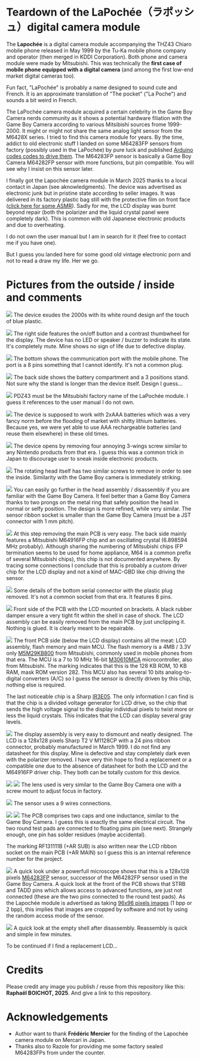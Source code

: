 # Teardown of the LaPochée（ラポッシュ）digital camera module

The **Lapochée** is a digital camera module accompanying the THZ43 Chiaro mobile phone released in May 1999 by the Tu-Ka mobile phone company and operator (then merged in KDDI Corporation). Both phone and camera module were made by Mitsubishi. This was technically the **first case of mobile phone equipped with a digital camera** (and among the first low-end market digital cameras too).

Fun fact, "LaPochée" is probably a name designed to sound cute and French. It is an approximate translation of "The pocket" ("La Poche") and sounds a bit weird in French.

The LaPochée camera module acquired a certain celebrity in the Game Boy Camera nerds community as it shows a potential hardware filiation with the Game Boy Camera according to various Mitsibishi sources frome 1999-2000. It might or might not share the same analog light sensor from the M6428X series. I tried to find this camera module for years. By the time, addict to old electronic stuff I landed on some M64283FP sensors from factory (possibly used in the LaPochée) by pure luck and published [Arduino codes codes to drive them](https://github.com/Raphael-Boichot/Play-with-the-Mitsubishi-M64283FP-sensor). The M64283FP sensor is basically a Game Boy Camera M64282FP sensor with more functions, but pin compatible. You will see why I insist on this sensor later.

I finally got the Lapochée camera module in March 2025 thanks to a local contact in Japan (see aknowledgments). The device was advertised as electronic junk but in pristine state according to seller images. It was delivered in its factory plastic bag still with the protective film on front face ([click here for some ASMR](/Pictures/Lapochee_ASMR.mp4)). Sadly for me, the LCD display was burnt beyond repair (both the polarizer and the liquid crystal panel were completely dark). This is common with old Japanese electronic products and due to overheating. 

I do not own the user manual but I am in search for it (feel free to contact me if you have one).

But I guess you landed here for some good old vintage electronic porn and not to read a draw my life. Her we go.

# Pictures from the outside / inside and comments

![](/Pictures/Lapochee_2.jpg)
The device exudes the 2000s with its white round design anf the touch of blue plastic.

![](/Pictures/Lapochee_side.jpg)
The right side features the on/off button and a contrast thumbwheel for the display. The device has no LED or speaker / buzzer to indicate its state. It's completely mute. Mine shows no sign of life due to defective display.

![](/Pictures/Lapochee_bottom.jpg)
The bottom shows the communication port with the mobile phone. The port is a 8 pins something that I cannot identify. It's not a common plug.

![](/Pictures/Lapochee_rear_2.jpg)
The back side shows the battery compartment and a 3 positions stand. Not sure why the stand is longer than the device itself. Design I guess...

![](/Pictures/Lapochee_rear_open.jpg)
PDZ43 must be the Mitsubishi factory name of the LaPochée module. I guess it references to the user manual I do not own.

![](/Pictures/Lapochee_2xAAA_batteries.jpg)
The device is supposed to work with 2xAAA batteries which was a very fancy norm before the flooding of market with shitty lithium batteries. Because yes, we were yet able to use AAA rechargeable batteries (and reuse them elsewhere) in these old times.

![](/Pictures/Lapochee_main_board_with_LCD_mounted.jpg)
The device opens by removing four annoying 3-wings screw similar to any Nintendo products from that era. I guess this was a common trick in Japan to discourage user to sneak inside electronic products.

![](/Pictures/Lapochee_head_assembly_2.jpg)
The rotating head itself has two similar screws to remove in order to see the inside. Similarity with the Game Boy camera is immediately striking.

![](/Pictures/Lapochee_empty_head_2.jpg)
You can easily go further in the head assembly / disassembly if you are familiar with the Game Boy Camera. It feel better than a Game Boy Camera thanks to two prongs on the metal ring that safely position the head in normal or selfy position. The design is more refined, while very similar. The sensor ribbon socket is smaller than the Game Boy Camera (must be a JST connector with 1 mm pitch).

![](/Pictures/Lapochee_PCB_front.jpg)
At this step removing the main PCB is very easy. The back side mainly features a Mitsubishi M64916FP chip and an oscillating crystal (6.898594 MHz probably). Although sharing the numbering of Mitsubishi chips (FP termination seems to be used for home appliance, M64 is a common prefix of several Mitsubishi chips), this chip is not documented anywhere. By tracing some connections I conclude that this is probably a custom driver chip for the LCD display and not a kind of MAC-GBD like chip driving the sensor.

![](/Pictures/Lapochee_serial_8_pins_connection.jpg)
Some details of the bottom serial connector with the plastic plug removed. It's not a common socket from that era. It features 8 pins.

![](/Pictures/Lapochee_main_board_with_LCD.jpg)
Front side of the PCB with the LCD mounted on brackets. A black rubber damper ensure a very tight fit within the shell in case of shock. The LCD assembly can be easily removed from the main PCB by just unclipping it. Nothing is glued. It is clearly meant to be repairable.

![](/Pictures/Lapochee_PCB_rear.jpg)
The front PCB side (below the LCD display) contains all the meat: LCD assembly, flash memory and main MCU. The flash memory is a 4MB / 3.3V only [M5M29KB800](/Datasheets/Renesas_M5M29KB.PDF) from Mitsubishi, commonly used in mobile phones from that era. The MCU is a 7 to 10 MHz 16-bit [M30610MCA](/Datasheets/Renesas_M5M29KB.PDF) microcontroller, also from Mitsubishi. The marking indicates that this is the 128 KB ROM, 10 KB RAM, mask ROM version 282. This MCU also has several 10 bits analog-to-digital converters (A/C) so I guess the sensor is directly driven by this chip, nothing else is required. 

The last noticeable chip is a Sharp [IR3E05](/Datasheets/Sharp_IR3E05.pdf). The only information I can find is that the chip is a divided voltage generator for LCD drive, so the chip that sends the high voltage signal to the display individual pixels to twist more or less the liquid crystals. This indicates that the LCD can display several gray levels.

![](/Pictures/Lapochee_LCD_rear.jpg)
The display assembly is very easy to dismount and neatly designed. The LCD is a 128x128 pixels Sharp T2 V M1128CP with a 24 pins ribbon connector, probably manufactured in March 1999. I do not find any datasheet for this display. Mine is defective and stay completely dark even with the polarizer removed. I have very thin hope to find a replacement or a compatible one due to the absence of datasheet for both the LCD and the M64916FP driver chip. They both can be totally custom for this device.

![](/Pictures/Lapochee_lens_front.jpg)
![](/Pictures/Lapochee_lens_rear.jpg)
The lens used is very similar to the Game Boy Camera one with a screw mount to adjust focus in factory.

![](/Pictures/Lapochee_sensor_PCB_ribbon.jpg)
The sensor uses a 9 wires connections. 

![](/Pictures/Lapochee_sensor_PCB_rear.jpg)
![](/Pictures/Lapochee_sensor_PCB_front_M64283FP.jpg)
The PCB comprises two caps and one inductance, similar to the Game Boy Camera. I guess this is exactly the same electrical circuit. The two round test pads are connected to floating pins pin (see next). Strangely enough, one pin has solder residues (maybe accidental).

The marking RF131111B (+AR SUB) is also written near the LCD ribbon socket on the main PCB (+AR MAIN) so I guess this is an internal reference number for the project.

![](/Pictures/Lapochee_sensor_reference.png)
A quick look under a powerfull microscope shows that this is a 128x128 pixels [M64283FP](https://github.com/Raphael-Boichot/Play-with-the-Mitsubishi-M64283FP-sensor) sensor, successor of the M64282FP sensor used in the Game Boy Camera. A quick look at the front of the PCB shows that STRB and TADD pins which allows access to advanced functions, are just not connected (these are the two pins connected to the round test pads). As the Lapochée module is advertised as taking [96x96 pixels images](https://pc.watch.impress.co.jp/docs/article/990413/tu_ka.htm) (1 bpp or 2 bpp), this implies that images are cropped by software and not by using the random access mode of the sensor.

![](/Pictures/Lapochee_empty_shell_2.jpg)
A quick look at the empty shell after disassembly. Reassembly is quick and simple in few minutes.

To be continued if I find a replacement LCD...

# Credits
Please credit any image you publish / reuse from this repository like this: **Raphaël BOICHOT, 2025**. And give a link to this repository.

# Acknowledgements
- Author want to thank **Frédéric Mercier** for the finding of the Lapochée camera module on Mercari in Japan.
- Thanks also to Razole for providing me some factory sealed M64283FPs from under the counter.
